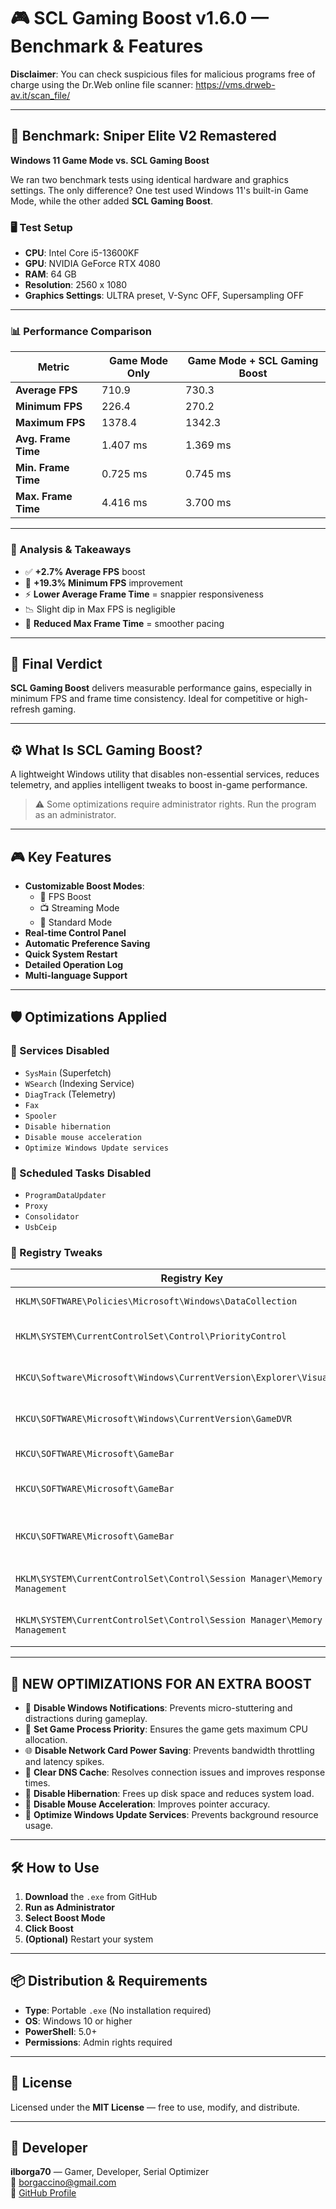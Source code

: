 # 🎮 SCL Gaming Boost v1.6.0 — Benchmark & Features

**Disclaimer**: You can check suspicious files for malicious programs free of charge using the Dr.Web online file scanner: https://vms.drweb-av.it/scan_file/

---

## 🧪 Benchmark: Sniper Elite V2 Remastered  
**Windows 11 Game Mode vs. SCL Gaming Boost**

We ran two benchmark tests using identical hardware and graphics settings. The only difference? One test used Windows 11's built-in Game Mode, while the other added **SCL Gaming Boost**.

### 🖥️ Test Setup

- **CPU**: Intel Core i5-13600KF  
- **GPU**: NVIDIA GeForce RTX 4080  
- **RAM**: 64 GB  
- **Resolution**: 2560 x 1080  
- **Graphics Settings**: ULTRA preset, V-Sync OFF, Supersampling OFF  

---

### 📊 Performance Comparison

| Metric                | Game Mode Only | Game Mode + SCL Gaming Boost |
|----------------------|----------------|-------------------------------|
| **Average FPS**      | 710.9          | 730.3                         |
| **Minimum FPS**      | 226.4          | 270.2                         |
| **Maximum FPS**      | 1378.4         | 1342.3                        |
| **Avg. Frame Time**  | 1.407 ms       | 1.369 ms                      |
| **Min. Frame Time**  | 0.725 ms       | 0.745 ms                      |
| **Max. Frame Time**  | 4.416 ms       | 3.700 ms                      |

---

### 🧠 Analysis & Takeaways

- ✅ **+2.7% Average FPS** boost
- 🚀 **+19.3% Minimum FPS** improvement
- ⚡ **Lower Average Frame Time** = snappier responsiveness
- 📉 Slight dip in Max FPS is negligible
- 🧩 **Reduced Max Frame Time** = smoother pacing

---

## 🏁 Final Verdict

**SCL Gaming Boost** delivers measurable performance gains, especially in minimum FPS and frame time consistency. Ideal for competitive or high-refresh gaming.

---

## ⚙️ What Is SCL Gaming Boost?

A lightweight Windows utility that disables non-essential services, reduces telemetry, and applies intelligent tweaks to boost in-game performance.

> ⚠️ Some optimizations require administrator rights. Run the program as an administrator.

---

## 🎮 Key Features

- **Customizable Boost Modes**:
  - 🎯 FPS Boost
  - 📺 Streaming Mode
  - 🧩 Standard Mode
- **Real-time Control Panel**
- **Automatic Preference Saving**
- **Quick System Restart**
- **Detailed Operation Log**
- **Multi-language Support**

---

## 🛡️ Optimizations Applied

### 🔧 Services Disabled

- `SysMain` (Superfetch)  
- `WSearch` (Indexing Service)  
- `DiagTrack` (Telemetry)  
- `Fax`  
- `Spooler`  
- `Disable hibernation`  
- `Disable mouse acceleration`  
- `Optimize Windows Update services`  

### 📅 Scheduled Tasks Disabled

- `ProgramDataUpdater`  
- `Proxy`  
- `Consolidator`  
- `UsbCeip`  

### 🧬 Registry Tweaks

| Registry Key | Value Set | Description |
|--------------|-----------|-------------|
| `HKLM\SOFTWARE\Policies\Microsoft\Windows\DataCollection` | `AllowTelemetry: 0` | Disables telemetry |
| `HKLM\SYSTEM\CurrentControlSet\Control\PriorityControl` | `Win32PrioritySeparation: 26` | Optimizes thread priority |
| `HKCU\Software\Microsoft\Windows\CurrentVersion\Explorer\VisualEffects` | `VisualFXSetting: 2` | Disables visual effects |
| `HKCU\SOFTWARE\Microsoft\Windows\CurrentVersion\GameDVR` | `AppCaptureEnabled: 0` | Disables game recording |
| `HKCU\SOFTWARE\Microsoft\GameBar` | `ShowStartupPanel: 0` | Hides Game Bar |
| `HKCU\SOFTWARE\Microsoft\GameBar` | `AutoGameModeEnabled: 0` | Disables auto Game Mode |
| `HKCU\SOFTWARE\Microsoft\GameBar` | `AllowAutoGameMode: 1` | Enables manual Game Mode |
| `HKLM\SYSTEM\CurrentControlSet\Control\Session Manager\Memory Management` | `LargeSystemCache: 1` | Optimizes system cache |
| `HKLM\SYSTEM\CurrentControlSet\Control\Session Manager\Memory Management` | `DisablePagingExecutive: 1` | Keeps drivers in RAM |

---

## 🚀 NEW OPTIMIZATIONS FOR AN EXTRA BOOST

- 🔕 **Disable Windows Notifications**: Prevents micro-stuttering and distractions during gameplay.
- 🧠 **Set Game Process Priority**: Ensures the game gets maximum CPU allocation.
- 🌐 **Disable Network Card Power Saving**: Prevents bandwidth throttling and latency spikes.
- 🧹 **Clear DNS Cache**: Resolves connection issues and improves response times.
- 💾 **Disable Hibernation**: Frees up disk space and reduces system load.
- 🎯 **Disable Mouse Acceleration**: Improves pointer accuracy.
- 🔄 **Optimize Windows Update Services**: Prevents background resource usage.

---

## 🛠️ How to Use

1. **Download** the `.exe` from GitHub  
2. **Run as Administrator**  
3. **Select Boost Mode**  
4. **Click Boost**  
5. **(Optional)** Restart your system

---

## 📦 Distribution & Requirements

- **Type**: Portable `.exe` (No installation required)  
- **OS**: Windows 10 or higher  
- **PowerShell**: 5.0+  
- **Permissions**: Admin rights required  

---

## 📜 License

Licensed under the **MIT License** — free to use, modify, and distribute.

---

## 👤 Developer

**ilborga70** — Gamer, Developer, Serial Optimizer  
📧 [borgaccino@gmail.com](mailto:borgaccino@gmail.com)  
🔗 [GitHub Profile](https://github.com/ilborga70)
